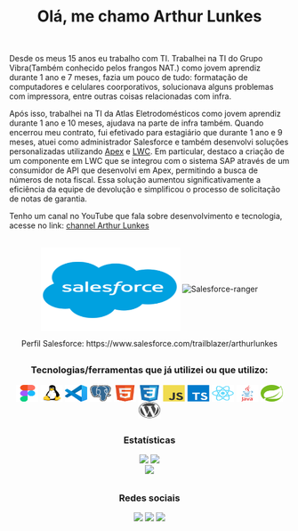 <div align="center"><h1>Olá, me chamo Arthur Lunkes</h1></div>

  <br>
  
  Desde os meus 15 anos eu trabalho com TI. Trabalhei na TI do Grupo Vibra(Também conhecido pelos frangos NAT.) como jovem aprendiz durante 1 ano e 7 meses, fazia um pouco de tudo: formatação de computadores e celulares coorporativos, solucionava alguns problemas com impressora, entre outras coisas relacionadas com infra.
  
  Após isso, trabalhei na TI da Atlas Eletrodomésticos como jovem aprendiz durante 1 ano e 10 meses, ajudava na parte de infra também. Quando encerrou meu contrato, fui efetivado para estagiário que durante 1 ano e 9 meses, atuei como administrador Salesforce e também desenvolvi soluções personalizadas utilizando [Apex](https://trailhead.salesforce.com/pt-BR/content/learn/projects/quickstart-apex/quickstart-apex-1) e [LWC](https://trailhead.salesforce.com/pt-BR/content/learn/modules/lightning-web-components-basics/discover-lightning-web-components). Em particular, destaco a criação de um componente em LWC que se integrou com o sistema SAP através de um consumidor de API que desenvolvi em Apex, permitindo a busca de números de nota fiscal. Essa solução aumentou significativamente a eficiência da equipe de devolução e simplificou o processo de solicitação de notas de garantia.

  Tenho um canal no YouTube que fala sobre desenvolvimento e tecnologia, acesse no link: [channel Arthur Lunkes](https://www.youtube.com/channel/UCSa-bGJvrax2T42XVinXLKg)

<div align="center">
  <br>
  <div style="display: inline_block">
    <img align="center" alt="Salesforce-logo" height="150" width="250" src="https://github.com/devicons/devicon/blob/master/icons/salesforce/salesforce-original.svg">
    <img align="center" alt="Salesforce-ranger" height="150" width="215" src="https://res.cloudinary.com/trailhead/image/upload/public-trailhead/assets/images/ranks/ranger.png">
  </div>
  <p>Perfil Salesforce: https://www.salesforce.com/trailblazer/arthurlunkes</p>
</div>
  
##

<div align="center">
  <h3>Tecnologias/ferramentas que já utilizei ou que utilizo:</h3>
 <div style="display: inline_block">
  <img align="center" alt="Figma" height="30" width="40" src="https://github.com/devicons/devicon/blob/master/icons/figma/figma-original.svg">
  <img align="center" alt="Linux" height="30" width="40" src="https://github.com/devicons/devicon/blob/master/icons/linux/linux-original.svg">
  <img align="center" alt="VSCode" height="30" width="40" src="https://github.com/devicons/devicon/blob/master/icons/vscode/vscode-original.svg">
  <img align="center" alt="PostgresSQL" height="30" width="40" src="https://github.com/devicons/devicon/blob/master/icons/postgresql/postgresql-original.svg">
  <img align="center" alt="HTML" height="30" width="40" src="https://raw.githubusercontent.com/devicons/devicon/master/icons/html5/html5-original.svg">
  <img align="center" alt="CSS" height="30" width="40" src="https://github.com/devicons/devicon/blob/master/icons/css3/css3-original.svg">
  <img align="center" alt="Javascript" height="30" width="40" src="https://github.com/devicons/devicon/blob/master/icons/javascript/javascript-original.svg">
  <img align="center" alt="Typescript" height="30" width="40" src="https://github.com/devicons/devicon/blob/master/icons/typescript/typescript-original.svg">
  <img align="center" alt="ReactJS" height="30" width="40" src="https://github.com/devicons/devicon/blob/master/icons/react/react-original.svg">
  <img align="center" alt="Java" height="30" width="40" src="https://github.com/devicons/devicon/blob/master/icons/java/java-original-wordmark.svg">
  <img align="center" alt="Spring Boot" height="30" width="40" src="https://github.com/devicons/devicon/blob/master/icons/spring/spring-original.svg">
  <img align="center" alt="Wordpress" height="30" width="40" src="https://github.com/devicons/devicon/blob/master/icons/wordpress/wordpress-plain.svg">
 </div>
</div>

##

<div align="center">
  <h3>Estatísticas</h3>
  <img height="180em" src="https://github-readme-stats.vercel.app/api?username=arthurlunkes&show_icons=true&theme=algolia&hide_border=true">
  <img height="180em" src="https://github-readme-streak-stats.herokuapp.com/?user=arthurlunkes&theme=algolia&hide_border=true"/>
</div>
<div align="center">
  <img height="220em" src="https://github-readme-stats.vercel.app/api/top-langs/?username=arthurlunkes&langs_count=20&layout=compact&theme=algolia&hide_border=true">
</div>

##

<div align="center">
  <h3>Redes sociais</h3>
  <a href="https://instagram.com/arthur_lunkes" target="_blank"><img src="https://img.shields.io/badge/-Instagram-%23E4405F?style=for-the-badge&logo=instagram&logoColor=white" target="_blank"></a>
  <a href = "mailto:arthur.lunkes2017@gmail.com"><img src="https://img.shields.io/badge/-Gmail-%23333?style=for-the-badge&logo=gmail&logoColor=white" target="_blank"></a>
  <a href="https://www.linkedin.com/in/arthur-lunkes-332426191/" target="_blank"><img src="https://img.shields.io/badge/-LinkedIn-%230077B5?style=for-the-badge&logo=linkedin&logoColor=white" target="_blank"></a>
</div>
